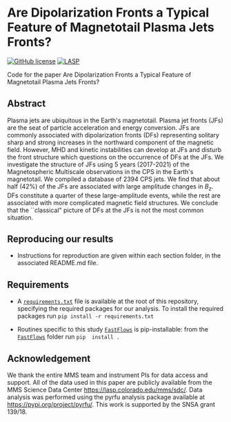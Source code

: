 # Are Dipolarization Fronts a Typical Feature of Magnetotail Plasma Jets Fronts?
[![GitHub license](https://img.shields.io/badge/license-Apache_2.0-blue.svg)](./LICENSE.txt) [![LASP](https://img.shields.io/badge/datasets-MMS_SDC-orange.svg)](https://lasp.colorado.edu/mms/sdc/)

Code for the paper Are Dipolarization Fronts a Typical Feature of Magnetotail Plasma Jets Fronts?

## Abstract

Plasma jets are ubiquitous in the Earth's magnetotail. Plasma jet fronts (JFs) are the seat of particle acceleration and energy conversion. JFs are commonly associated with dipolarization fronts (DFs) representing solitary sharp and strong increases in the northward component of the magnetic field. However, MHD and kinetic instabilities can develop at JFs and disturb the front structure which questions on the occurrence of DFs at the JFs. We investigate the structure of JFs using 5 years (2017-2021) of the Magnetospheric Multiscale observations in the CPS in the Earth's magnetotail. We compiled a database of 2394 CPS jets. We find that about half (42\%) of the JFs are associated with large amplitude changes in $B_z$. DFs constitute a quarter of these large-amplitude events, while the rest are associated with more complicated magnetic field structures. We conclude that the ``classical" picture of DFs at the JFs is not the most common situation.

## Reproducing our results
- Instructions for reproduction are given within each section folder, in 
  the associated README.md file.

## Requirements
- A [`requirements.txt`](./requirements.txt) file is available at the root 
  of this repository, specifying the required packages for our analysis. To install 
  the required packages run `pip install -r requirements.txt`

- Routines specific to this study [`FastFlows`](./FastFlows) is 
  pip-installable: from the [`FastFlows`](./FastFlows) folder run `pip 
  install .`


## Acknowledgement
We thank the entire MMS team and instrument PIs for data access and support.
All of the data used in this paper are publicly available from the MMS 
Science Data Center https://lasp.colorado.edu/mms/sdc/. Data analysis was 
performed using the pyrfu analysis package available at 
https://pypi.org/project/pyrfu/. This work is supported by the SNSA grant 
139/18.